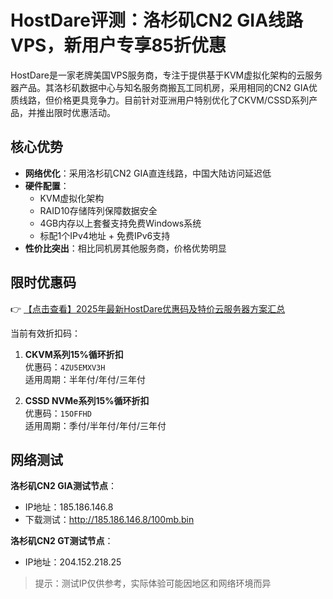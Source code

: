 # HostDare评测：洛杉矶CN2 GIA线路VPS，新用户专享85折优惠

HostDare是一家老牌美国VPS服务商，专注于提供基于KVM虚拟化架构的云服务器产品。其洛杉矶数据中心与知名服务商搬瓦工同机房，采用相同的CN2 GIA优质线路，但价格更具竞争力。目前针对亚洲用户特别优化了CKVM/CSSD系列产品，并推出限时优惠活动。

## 核心优势

- **网络优化**：采用洛杉矶CN2 GIA直连线路，中国大陆访问延迟低
- **硬件配置**：
  - KVM虚拟化架构
  - RAID10存储阵列保障数据安全
  - 4GB内存以上套餐支持免费Windows系统
  - 标配1个IPv4地址 + 免费IPv6支持
- **性价比突出**：相比同机房其他服务商，价格优势明显

## 限时优惠码

👉 [【点击查看】2025年最新HostDare优惠码及特价云服务器方案汇总](https://bit.ly/hostdare)

当前有效折扣码：
1. **CKVM系列15%循环折扣**  
   优惠码：`4ZU5EMXV3H`  
   适用周期：半年付/年付/三年付

2. **CSSD NVMe系列15%循环折扣**  
   优惠码：`15OFFHD`  
   适用周期：季付/半年付/年付/三年付

## 网络测试

**洛杉矶CN2 GIA测试节点**：
- IP地址：185.186.146.8
- 下载测试：http://185.186.146.8/100mb.bin

**洛杉矶CN2 GT测试节点**：
- IP地址：204.152.218.25

> 提示：测试IP仅供参考，实际体验可能因地区和网络环境而异
